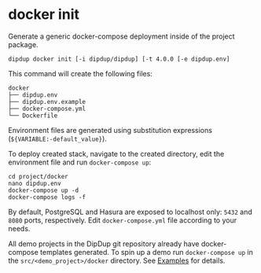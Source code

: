 # docker init

Generate a generic docker-compose deployment inside of the project package.

```text
dipdup docker init [-i dipdup/dipdup] [-t 4.0.0 [-e dipdup.env]
```

This command will create the following files:

```text
docker
├── dipdup.env
├── dipdup.env.example
├── docker-compose.yml
└── Dockerfile
```

Environment files are generated using substitution expressions (`${VARIABLE:-default_value}`).

To deploy created stack, navigate to the created directory, edit the environment file and run `docker-compose up`:

```text
cd project/docker
nano dipdup.env
docker-compose up -d
docker-compose logs -f
```

By default, PostgreSQL and Hasura are exposed to localhost only: `5432` and `8080` ports, respectively. Edit `docker-compose.yml` file according to your needs.

All demo projects in the DipDup git repository already have docker-compose templates generated. To spin up a demo run `docker-compose up` in the `src/<demo_project>/docker` directory. See [Examples](../examples.md) for details.
